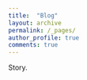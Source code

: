 ```yaml
---
title:  "Blog"
layout: archive
permalink: /_pages/
author_profile: true
comments: true
---
```


Story.